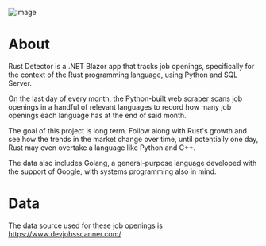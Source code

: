 ![image](https://github.com/z-shaffer/rust-detector/assets/68123195/f08bb4c7-6664-4be7-9615-a3a00b3a0bc9)


# About

Rust Detector is a .NET Blazor app that tracks job openings, specifically for the context of the Rust programming language, using Python and SQL Server.

On the last day of every month, the Python-built web scraper scans job openings in a handful of relevant languages to record how many job openings each language has at the end of said month.

The goal of this project is long term. Follow along with Rust's growth and see how the trends in the market change over time, until potentially one day, Rust may even overtake a language like Python and C++.

The data also includes Golang, a general-purpose language developed with the support of Google, with systems programming also in mind.

# Data

The data source used for these job openings is https://www.devjobsscanner.com/
